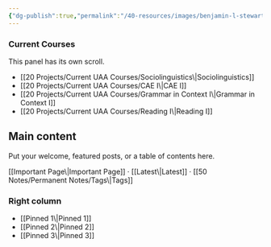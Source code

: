 ```yaml
---
{"dg-publish":true,"permalink":"/40-resources/images/benjamin-l-stewart/","tags":["burnout","teaching","ELT","gardenEntry"]}
---
```


<!-- Container that holds the three columns -->
<div class="home-columns">

  <!-- LEFT: independent scroll area -->
  <aside class="home-col col-left">
    <h3>Current Courses</h3>
    <p class="muted">This panel has its own scroll.</p>
    <div class="left-scroll">
      <!-- Put lots of items here to test scrolling -->
      <ul>
        <li>[[20 Projects/Current UAA Courses/Sociolinguistics\|Sociolinguistics]]</li>
        <li>[[20 Projects/Current UAA Courses/CAE I\|CAE I]]</li>
        <li>[[20 Projects/Current UAA Courses/Grammar in Context I\|Grammar in Context I]]</li>
        <li>[[20 Projects/Current UAA Courses/Reading I\|Reading I]]</li>
        <!-- …repeat as needed… -->
      </ul>
    </div>
  </aside>

  <!-- MIDDLE: main area -->
  <main class="home-col col-middle">
    <h2>Main content</h2>
    <p>Put your welcome, featured posts, or a table of contents here.</p>
    <p>[[Important Page\|Important Page]] · [[Latest\|Latest]] · [[50 Notes/Permanent Notes/Tags\|Tags]]</p>
  </main>

  <!-- RIGHT: quick links / recent / tags -->
  <aside class="home-col col-right">
    <h3>Right column</h3>
    <ul>
      <li>[[Pinned 1\|Pinned 1]]</li>
      <li>[[Pinned 2\|Pinned 2]]</li>
      <li>[[Pinned 3\|Pinned 3]]</li>
    </ul>
  </aside>

</div>
